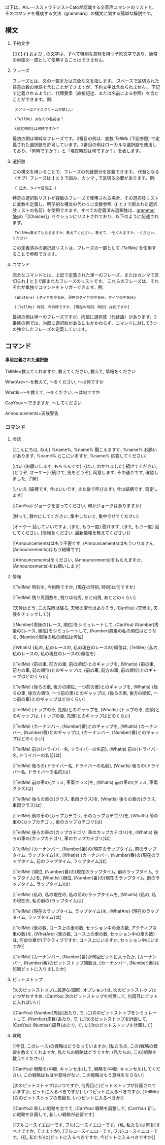 以下は、AIレースストラテジストCatoが認識する全音声コマンドのリストと、そのコマンドを構成する文法（grammars）の構文に関する簡単な解説です。

## 構文

1. 予約文字

   **[ ] { } ( )** および **,** の文字は、すべて特別な意味を持つ予約文字であり、通常の単語の一部として使用することはできません。

2. フレーズ

   フレーズとは、文の一部または完全な文を指します。 スペースで区切られた任意の数の単語を含むことができますが、予約文字は含められません。 下記で定義されるように、代替要素（直接記述、または名前による参照）を含むことができます。例:

		メアリーはアイスクリームが欲しい

		(TellMe) あなたの名前は？

		{現在時刻}は何時ですか？

   最初の例は単純なフレーズです。2番目の例は、変数 *TellMe* (下記参照) で定義された選択肢を許可しています。3番目の例はローカルな選択肢を使用しており、「何時ですか？」と「現在時刻は何ですか？」を表します。

3. 選択肢

   この構文を用いることで、フレーズの代替部分を定義できます。 代替となる（サブ）フレーズは **{** と **}** で囲み、カンマ **,** で区切る必要があります。例:

		{ 圧力、タイヤ空気圧 }

   特定の選択肢リストが複数のフレーズで使用される場合、その選択肢リストに変数を定義し、明示的な構文の代わりに変数参照（**(** と **)** で囲まれた選択肢リストの名前）を使用できます。すべての定義済み選択肢は、[grammar file](https://github.com/SeriousOldMan/Simulator-Controller/blob/main/Sources/Assistants/Grammars/Choices.ja)の「[Choices]」セクションにリストされており、以下のように記述されます。

		TellMe=教えてもらえますか、教えてください、教えて、∼をくれますか、∼ください、ください

   この定義済みの選択肢リストは、フレーズの一部として *(TellMe)* を使用することで参照できます。

4. コマンド

   完全なコマンドとは、上記で定義された単一のフレーズ、またはカンマで区切られ **[** と **]** で囲まれたフレーズのリストです。 これらのフレーズは、それぞれが単独でコマンドをトリガーできます。例:

		(WhatAre) {タイヤの空気圧、現在のタイヤの空気圧、タイヤの空気圧}

		[(TellMe) 時刻、今何時ですか、{現在の時刻、時刻} は何ですか]

   最初の例は単一のフレーズですが、内部に選択肢（代替語）があります。2番目の例では、内部に選択肢があるにもかかわらず、コマンドに対して3つの独立したフレーズを定義しています。

## コマンド

#### 事前定義された選択肢

TellMe=教えてくれますか, 教えてください, 教えて, 情報をください

WhatAre=〜を教えて, 〜をください, 〜は何ですか

WhatIs=〜を教えて, 〜をください, 〜は何ですか

CanYou=〜できますか, 〜してください

Announcements=天候警告

### コマンド

1. 会話

	[{こんにちは, ねえ} %name%, %name% 聞こえますか, %name% お願いがあります, %name% どこにいますか, %name% 応答してください]
	
	[はい {お願いします, もちろんです}, {はい, わかりました} 続けてください, {どうぞ, オーケー} {続けて, 先をどうぞ}, 同意します, その通りです, 確認しました, 了解]
	
	[いいえ {結構です, 今はいいです, また後で呼びます}, 今は結構です, 否定します]
	
	[(CanYou) ジョークを言ってください, 何かジョークはありますか]
	
	[黙って, 静かにしてください, 集中しないと, 集中させてください]
	
	[オーケー 話していいですよ, {また, もう一度} 聞けます, {また, もう一度} 話してください, {情報をください, 最新情報を教えてください}]
	
	[(Announcements)はもう不要です, (Announcements)はもういりません, (Announcements)はもう結構です]

	[(Announcements)をください, (Announcements)をもらえますか, (Announcements)をお願いします]

2. 情報

	[(TellMe) 時刻を, 今何時ですか, {現在の時刻, 時刻}は何ですか]
	
	[(TellMe) 残り周回数を, 残りは何周, あと何周, あとどのくらい]
	
	[天候はどう, この先雨は降る, 天候の変化はありそう, (CanYou) {天候を, 天候をチェックして}]
	
	[(Number)周後の{レース, 順位}をシミュレートして, (CanYou) (Number)周後の{レース, 順位}をシミュレートして, (Number)周後の私の順位はどうなる, (Number)周後の私の順位は何位]

	[(WhatIs) {私の, 私のレースの, 私の現在のレースの}順位は, (TellMe) {私の, 私のレースの, 私の現在のレースの}順位を]
	
	[(TellMe) {前の車, 前方の車, 前の順位}とのギャップを, (WhatIs) {前の車, 前方の車, 前の順位}とのギャップは, {前の車, 前方の車, 前の順位}とのギャップはどのくらい]
	
	[(TellMe) {後ろの車, 後方の順位, 一つ前の車}とのギャップを, (WhatIs) {後ろの車, 後方の順位, 一つ前の車}とのギャップは, {後ろの車, 後方の順位, 一つ前の車}とのギャップはどのくらい]
	
	[(TellMe) {トップの車, 先頭}とのギャップを, (WhatIs) {トップの車, 先頭}とのギャップは, {トップの車, 先頭}とのギャップはどのくらい]
	
	[(TellMe) {カーナンバー, (Number)番}とのギャップを, (WhatIs) {カーナンバー, (Number)番}とのギャップは, {カーナンバー, (Number)番}とのギャップはどのくらい]
	
	[(TellMe) 前の{ドライバー名, ドライバーの名前}, (WhatIs) 前の{ドライバー名, ドライバーの名前}は]
	
	[(TellMe) 後ろの{ドライバー名, ドライバーの名前}, (WhatIs) 後ろの{ドライバー名, ドライバーの名前}は]
	
	[(TellMe) 前の車の{クラス, 車両クラス}を, (WhatIs) 前の車の{クラス, 車両クラス}は]
	
	[(TellMe) 後ろの車の{クラス, 車両クラス}を, (WhatIs) 後ろの車の{クラス, 車両クラス}は]
	
	[(TellMe) 前の車の{カップカテゴリ, 車のカップカテゴリ}を, (WhatIs) 前の車の{カップカテゴリ, 車のカップカテゴリ}は]
	
	[(TellMe) 後ろの車の{カップカテゴリ, 車のカップカテゴリ}を, (WhatIs) 後ろの車の{カップカテゴリ, 車のカップカテゴリ}は]
	
	[(TellMe) {カーナンバー, (Number)番}の{現在のラップタイム, 前のラップタイム, ラップタイム}を, (WhatIs) {カーナンバー, (Number)番}の{現在のラップタイム, 前のラップタイム, ラップタイム}は]
	
	[(TellMe) {順位, (Number)番}の{現在のラップタイム, 前のラップタイム, ラップタイム}を, (WhatIs) {順位, (Number)番}の{現在のラップタイム, 前のラップタイム, ラップタイム}は]
	
	[(TellMe) {私の, 私の現在の, 私の前の}ラップタイムを, (WhatIs) {私の, 私の現在の, 私の前の}ラップタイムは]
	
	[(TellMe) {現在のラップタイム, ラップタイム}を, (WhatAre) {現在のラップタイム, ラップタイム}は]
	
	[(TellMe) {車の数, コース上の車の数, セッション中の車の数, アクティブな車の数}を, (WhatAre) {車の数, コース上の車の数, セッション中の車の数}は, 何台の車が{アクティブですか, コース上にいますか, セッション中にいますか}]
	
	[(TellMe) {カーナンバー, (Number)番}が何回ピットに入ったか, {カーナンバー, (Number)番}のピットストップ回数は, {カーナンバー, (Number)番}は何回ピットに入りましたか]

3. ピットストップ

	[次のピットストップに最適な{周回, オプション}は, 次のピットストップはいつがおすすめ, (CanYou) 次のピットストップを推奨して, 何周目にピットに入ればいい]
	
	[(CanYou) (Number)周目{あたり, で, に}次のピットストップをシミュレートして, (Number)周目{あたり, で, に}次のピットストップを計画して, (CanYou) (Number)周目{あたり, で, に}次のピットストップを計画して]

4. 戦略

	[{今日, このレース}の戦略はどうなっていますか, {私たちの, この}戦略の概要を教えてくれますか, 私たちの戦略はどうですか, {私たちの, この}戦略を教えてください]
	
	[(CanYou) 戦略を{中断, キャンセル}して, 戦略を{中断, キャンセル}してください, この戦略はもはや意味がない, この戦略はもう意味をなさない]
	
	[次のピットストップはいつですか, 何周目に{ピットストップが計画されていますか, ピットに入るべきですか}, いつピットに入るべきですか, (TellMe) {次のピットストップの周回を, いつピットに入るべきか}]
	
	[(CanYou) 新しい戦略を立てて, (CanYou) 戦略を調整して, (CanYou) 新しい戦略を計画して, 新しい戦略が必要です]

	[{フルコースイエローです, フル}コースイエローです。{私, 私たち}は何を{すべきですか, できますか}, {フルコースイエローです, フル}コースイエローです。{私, 私たち}は{ピットに入るべきですか, 今ピットに入るべきですか}]